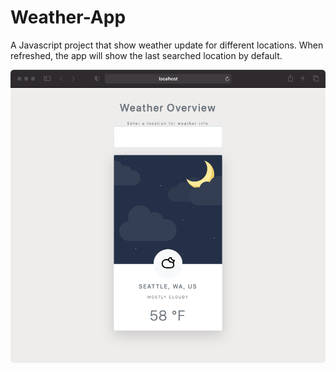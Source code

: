 # Weather-App

A Javascript project that show weather update for different locations.
When refreshed, the app will show the last searched location by default.

<img style="display: block; margin-left: auto; margin-right: auto;" src="screenshot.png" alt="screenshot" width="600px"> 